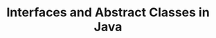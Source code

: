 ---
id: interfaces-and-abstract-classes
title: Interfaces and Abstract Classes in Java
sidebar_label: Interfaces and Abstract Classes
sidebar_position: 8
tags: [java, interfaces, abstract-classes, programming, java interfaces, java abstract classes]
description: In this tutorial, we will learn about interfaces and abstract classes in Java. We will learn about what interfaces and abstract classes are, how they are used, and the differences between them.
---
